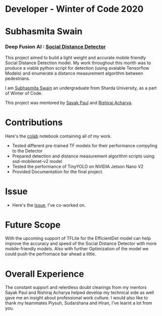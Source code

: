 # Developer - Winter of Code 2020
# Subhasmita Swain
### Deep Fusion AI : [Social Distance Detector](https://github.com/DeepFusionAI/social-distance-detector)

This project aimed to build a light weight and accurate mobile friendly  Social Distance Detection model. My work throughout this month was to produce a viable python script for detection (using avalable Tensorflow Models) and enumerate a distance measurement algorithm between pedestrians.

I am [Subhasmita Swain](https://github.com/SubhasmitaSw) an undergraduate from Sharda University, as a part of Winter of Code.

This project was mentored by [Sayak Paul](https://github.com/sayakpaul) and [Rishiraj Acharya](https://github.com/rishiraj).

# Contributions
 Here's the [colab](https://colab.research.google.com/drive/1ZSdQ3eVCBLejNgE-f96fHHv1eEohlp7s?authuser=1#scrollTo=gnsCbGMg2Bi8) notebook containing all of my work.
- Tested different pre-trained TF models for their performance compyling to the Detector
- Prepared detection and distance measurement algorithm scripts using ssd-mobilenet-v2 model
- Tested the performance of TinyYOLO on NVIDIA Jetson Nano V2
- Provided Documentation for the final project.
  

# Issue
- Here's the [Issue](https://github.com/DeepFusionAI/social-distance-detector/issues/6#issuecomment-751362640), I've co-worked on. 
 

# Future Scope
With the upcoming support of TFLite for the EfficientDet model can help improve the accuracy and speed of the Social Distance Detector with more mobile-friendly models.
Also with further Optimization of the model we could push the perfromace bar ahead a little. 

# Overall Experience
The constant support and relentless doubt clearings from my mentors Sayak Paul and Rishiraj Acharya helped develop my technical side as well gave me an insight about professional work culture.
I would also like to thank my teammates Piysuh, Sudarshana and Hiran, I've learnt a lot from you.

